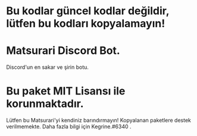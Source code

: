 # Bu kodlar güncel kodlar değildir, lütfen bu kodları kopyalamayın!

# Matsurari Discord Bot.
Discord'un en sakar ve şirin botu.



# Bu paket MIT Lisansı ile korunmaktadır. 

Lütfen bu Matsurari'yi kendiniz barındırmayın! Kopyalanan paketlere destek verilmemekte. Daha fazla bilgi için Kegrine.#6340 .

